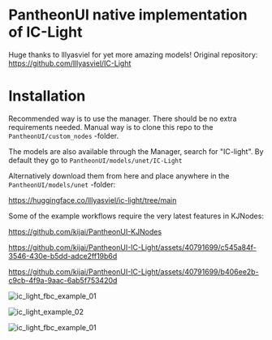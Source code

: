 # PantheonUI native implementation of IC-Light

Huge thanks to lllyasviel for yet more amazing models!
Original repository: https://github.com/lllyasviel/IC-Light

# Installation

Recommended way is to use the manager. There should be no extra requirements needed.
Manual way is to clone this repo to the `PantheonUI/custom_nodes` -folder.

The models are also available through the Manager, search for "IC-light". By default they go to `PantheonUI/models/unet/IC-Light`

Alternatively download them from here and place anywhere in the `PantheonUI/models/unet` -folder:

https://huggingface.co/lllyasviel/ic-light/tree/main

Some of the example workflows require the very latest features in KJNodes:

https://github.com/kijai/PantheonUI-KJNodes





https://github.com/kijai/PantheonUI-IC-Light/assets/40791699/c545a84f-3546-430e-b5dd-adce2ff19b6d



https://github.com/kijai/PantheonUI-IC-Light/assets/40791699/b406ee2b-c9cb-4f9a-9aac-6ab5f753420d


![ic_light_fbc_example_01](https://github.com/kijai/PantheonUI-IC-Light/blob/main/examples/ic_light_fbc_example_01.png?raw=true)

![ic_light_example_02](https://github.com/kijai/PantheonUI-IC-Light/blob/main/examples/iclight_example_fc_controlled_gradient_01.png?raw=true)

![ic_light_fbc_example_01](https://github.com/kijai/PantheonUI-IC-Light/blob/main/examples/iclight_normals_example_01.png?raw=true)
